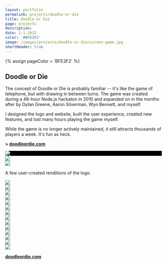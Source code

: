 ```yaml
---
layout: portfolio
permalink: projects/doodle-or-die
title: Doodle or Die
page: projects
description:
date: 1-1-2012
color: '#BFE3F2'
image: /images/projects/doodle-or-die/screen-game.jpg
shortHeader: true
---
```

{% assign pageColor =  'BFE3F2' %}

<div class="pb5 f4 lh-copy">
    <h2 class="f2 f-subheadline-ns mv4">Doodle or Die</h2>
    <section>
        <p>
            The concept of Doodle or Die is probably familiar -- it's like the game of telephone, but with drawing in between turns. The game was created during a 48-hour Node.js hackaton in 2010 and expanded on in the months after by Dylan Greene, Aaron Silverman, Wyn Bennett, and myself.
        </p>
        <p>
            I designed the logo and website, built the user experience, created new features, and lost many hours playing the game myself.
        </p>
        <p>
            While the game is no longer actively maintained, it still attracts thousands of players a week. It's fun as heck.
        </p>
        <p class="f3 mb5 pb4 bb b--{{pageColor}}">
            <strong>> <a href="http://doodleordie.com">doodleordie.com</a></strong>
        </p>
    </section>
    <section class="pb3">
        <div class="flex-ns pb5 mb5 bb b--{{pageColor}}">
            <div class="w-100 w-40-ns flex justify-center align-center mb4 mb0-ns br4 pa4" style="background: black url(/images/projects/doodle-or-die/slide-background.jpg) center center;">
                <img src="/images/projects/doodle-or-die/logo.png" class="self-center" />
            </div>
            <div class="w-100 w-60-ns pl4-ns">
                <img src="/images/projects/doodle-or-die/screen-game.jpg" />
            </div>
        </div>
        <div class="w-100 pb5 mb5 bb b--{{pageColor}} tc">
            <img src="/images/projects/doodle-or-die/logos.jpg" />
            <p class="f4 mid-gray tc pt4 i">A few user-created renditions of the logo.</p>
        </div>
        <div class="w-100 pb5 mb5 tc">
            <img src="/images/projects/doodle-or-die/screen-explore.jpg" />
        </div>
        <div class="cf pb5 mb5">
            <div class="fl w-100 w-50-m w-25-l pa2"><img src="/images/projects/doodle-or-die/doodles/amazing-spaceship.png" /></div>
            <div class="fl w-100 w-50-m w-25-l pa2"><img src="/images/projects/doodle-or-die/doodles/cycle-over-frog.png" /></div>
            <div class="fl w-100 w-50-m w-25-l pa2"><img src="/images/projects/doodle-or-die/doodles/disco-ninjas.png" /></div>
            <div class="fl w-100 w-50-m w-25-l pa2"><img src="/images/projects/doodle-or-die/doodles/freeicecream.png" /></div>
            <div class="fl w-100 w-50-m w-25-l pa2"><img src="/images/projects/doodle-or-die/doodles/robot-dinosaur.png" /></div>
            <div class="fl w-100 w-50-m w-25-l pa2"><img src="/images/projects/doodle-or-die/doodles/dinosaur-asteroid.png" /></div>
            <div class="fl w-100 w-50-m w-25-l pa2"><img src="/images/projects/doodle-or-die/doodles/trex.png" /></div>
            <div class="fl w-100 w-50-m w-25-l pa2"><img src="/images/projects/doodle-or-die/doodles/trex_on_motorcycle.png" /></div>
            <div class="fl w-100 w-50-m w-25-l pa2"><img src="/images/projects/doodle-or-die/doodles/pencilspongebob.png" /></div>
            <div class="fl w-100 w-50-m w-25-l pa2"><img src="/images/projects/doodle-or-die/doodles/rocket-hippo.png" /></div>
            <div class="fl w-100 w-50-m w-25-l pa2"><img src="/images/projects/doodle-or-die/doodles/skateboard.png" /></div>
            <div class="fl w-100 w-50-m w-25-l pa2"><img src="/images/projects/doodle-or-die/doodles/yes.png" /></div>
        </div>
        <div class="w-100 mb5 tc">
            <img src="/images/projects/doodle-or-die/screen-chain.jpg" />
        </div>
    </section>
    <p class="f2 mb4 pb4 tc">
        <strong><a href="http://doodleordie.com">doodleordie.com</a></strong>
    </p>

</div>

